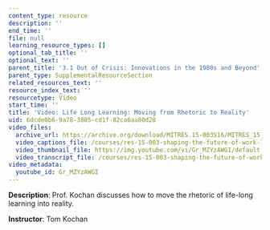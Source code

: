 ```yaml
---
content_type: resource
description: ''
end_time: ''
file: null
learning_resource_types: []
optional_tab_title: ''
optional_text: ''
parent_title: '3.1 Out of Crisis: Innovations in the 1980s and Beyond'
parent_type: SupplementalResourceSection
related_resources_text: ''
resource_index_text: ''
resourcetype: Video
start_time: ''
title: 'Video: Life Long Learning: Moving from Rhetoric to Reality'
uid: 6dcde0b6-9a78-3805-cd1f-82ca6aa80d28
video_files:
  archive_url: https://archive.org/download/MITRES.15-003S16/MITRES_15_003S16_3-1-11_360p.mp4
  video_captions_file: /courses/res-15-003-shaping-the-future-of-work-15-662x-spring-2016/df1373ad334659aea6eec8cc0eb6e9cb_Gr_MZYzAWGI.vtt
  video_thumbnail_file: https://img.youtube.com/vi/Gr_MZYzAWGI/default.jpg
  video_transcript_file: /courses/res-15-003-shaping-the-future-of-work-15-662x-spring-2016/17a728426867fd920b12e961508480b8_Gr_MZYzAWGI.pdf
video_metadata:
  youtube_id: Gr_MZYzAWGI
---
```


**Description**: Prof. Kochan discusses how to move the rhetoric of life-long learning into reality.

**Instructor**: Tom Kochan